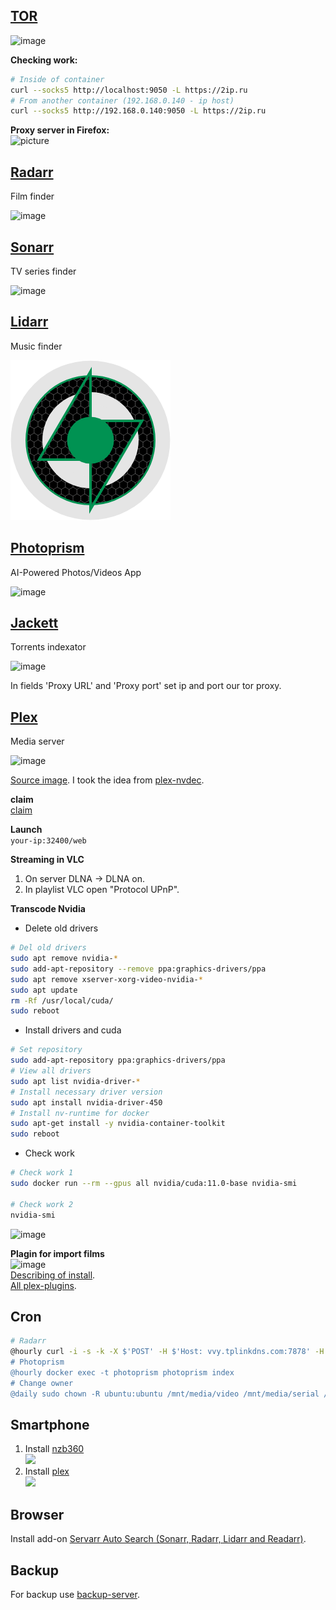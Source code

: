 ## [TOR](https://github.com/zerolabnet/tor-bridges-proxy)
![image](https://upload.wikimedia.org/wikipedia/commons/thumb/1/15/Tor-logo-2011-flat.svg/306px-Tor-logo-2011-flat.svg.png)

**Checking work:**<br>
```bash
# Inside of container
curl --socks5 http://localhost:9050 -L https://2ip.ru
# From another container (192.168.0.140 - ip host)
curl --socks5 http://192.168.0.140:9050 -L https://2ip.ru
```
**Proxy server in Firefox:**<br>
![picture](https://lumpics.ru/wp-content/uploads/2016/08/Tor-dlya-Firefox-3.png)

## [Radarr](https://github.com/linuxserver/docker-radarr?ysclid=lanu31pwpf129931383)
Film finder

![image](https://raw.githubusercontent.com/linuxserver/docker-templates/master/linuxserver.io/img/radarr.png)

## [Sonarr](https://github.com/linuxserver/docker-sonarr)
TV series finder

![image](https://github.com/Sonarr/Sonarr/blob/develop/Logo/256.png)

## [Lidarr](https://github.com/linuxserver/docker-lidarr?ysclid=lanu5lhe2r188588298)
Music finder

![image](https://github.com/lidarr/Lidarr/raw/develop/Logo/256.png)

## [Photoprism](https://github.com/photoprism/photoprism?ysclid=lanua0fmt9285434596)
AI-Powered Photos/Videos App

![image](https://dl.photoprism.app/img/logo/logo.svg)

## [Jackett](https://github.com/linuxserver/docker-jackett)
Torrents indexator

![image](https://raw.githubusercontent.com/linuxserver/docker-templates/master/linuxserver.io/img/jackett-banner.png)

In fields 'Proxy URL' and 'Proxy port' set ip and port our tor proxy.

## [Plex](https://github.com/linuxserver/docker-plex?ysclid=lanuewxt9n57033389)
Media server

![image](https://lg-help.ru/img/868_1.gif)

[Source image](https://hub.docker.com/r/linuxserver/plex). I took the idea from [plex-nvdec](https://github.com/niXta1/plex-nvdec).

**claim**<br>
[claim](https://www.plex.tv/claim/)

**Launch**<br>
`your-ip:32400/web`

**Streaming in VLC**
1. On server DLNA -> DLNA on.
1. In playlist VLC open "Protocol UPnP".

**Transcode Nvidia**
* Delete old drivers
```bash
# Del old drivers
sudo apt remove nvidia-*
sudo add-apt-repository --remove ppa:graphics-drivers/ppa
sudo apt remove xserver-xorg-video-nvidia-*
sudo apt update
rm -Rf /usr/local/cuda/
sudo reboot
```
* Install drivers and cuda
```bash
# Set repository
sudo add-apt-repository ppa:graphics-drivers/ppa
# View all drivers
sudo apt list nvidia-driver-*
# Install necessary driver version
sudo apt install nvidia-driver-450
# Install nv-runtime for docker
sudo apt-get install -y nvidia-container-toolkit
sudo reboot
```
* Check work
```bash
# Check work 1
sudo docker run --rm --gpus all nvidia/cuda:11.0-base nvidia-smi

# Check work 2
nvidia-smi
```
![image](https://user-images.githubusercontent.com/27136123/158003064-36a0e350-ce76-4f23-99f0-5c9f930171b2.png)

**Plagin for import films**<br>
![image](https://upload.wikimedia.org/wikipedia/commons/thumb/c/c1/Kinopoisk_colored_logo_%282021-present%29.svg/220px-Kinopoisk_colored_logo_%282021-present%29.svg.png)<br>
[Describing of install](https://github.com/Jenstel/Kinopoisk.bundle).<br>
[All plex-plugins](https://github.com/Plex-Plugins).

## Cron
```bash
# Radarr
@hourly curl -i -s -k -X $'POST' -H $'Host: vvy.tplinkdns.com:7878' -H $'User-Agent: Mozilla/5.0 (Macintosh; Intel Mac OS X 10.15; rv:97.0) Gecko/20100101 Firefox/97.0' -H $'Accept: application/json, text/javasc>
# Photoprism
@hourly docker exec -t photoprism photoprism index
# Change owner
@daily sudo chown -R ubuntu:ubuntu /mnt/media/video /mnt/media/serial /mnt/media/music
```
## Smartphone
1. Install [nzb360](https://play.google.com/store/apps/details?id=com.kevinforeman.nzb360)<br>
![](https://play-lh.googleusercontent.com/hjpWUw2sBsC0fpbPFUAChsjx-yC0-57zjZLdG8GQUw_FhVehK19pY0HIdDDysrdh7BM=s180)
1. Install [plex](https://play.google.com/store/apps/details/Plex_Stream_Free_Movies_Watch_Live_TV_Shows_Now?id=com.plexapp.android&hl=en_GB&gl=US)<br>
![](https://upload.wikimedia.org/wikipedia/commons/thumb/7/7b/Plex_logo_2022.svg/120px-Plex_logo_2022.svg.png)

## Browser
Install add-on [Servarr Auto Search (Sonarr, Radarr, Lidarr and Readarr)](https://github.com/trossr32/sonarr-radarr-lidarr-autosearch-browser-extension).

## Backup
For backup use [backup-server](https://github.com/VolokzhaninVadim/duplicati).
